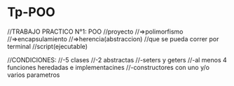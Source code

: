 # Tp-POO

//TRABAJO PRACTICO N°1:  POO
//proyecto
//=>polimorfismo
//=>encapsulamiento
//=>herencia(abstraccion)
//que se pueda correr por terminal
//script(ejecutable)

//CONDICIONES: 
//-5 clases 
//-2 abstractas 
//-seters y geters 
//-al menos 4 funciones heredadas e implementacines 
//-constructores con uno y/o varios parametros
 
 
